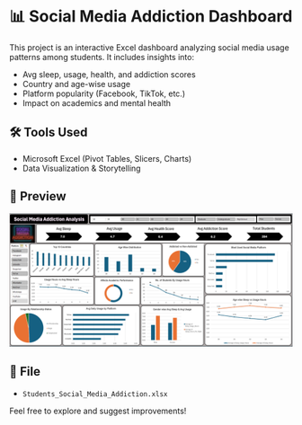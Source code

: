 # 📊 Social Media Addiction Dashboard

This project is an interactive Excel dashboard analyzing social media usage patterns among students. It includes insights into:

- Avg sleep, usage, health, and addiction scores
- Country and age-wise usage
- Platform popularity (Facebook, TikTok, etc.)
- Impact on academics and mental health

## 🛠 Tools Used
- Microsoft Excel (Pivot Tables, Slicers, Charts)
- Data Visualization & Storytelling

## 📸 Preview
![Dashboard Preview](Social_Media_Addiction_Excel_Project.png)

## 📁 File
- `Students_Social_Media_Addiction.xlsx`

Feel free to explore and suggest improvements!
